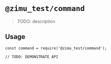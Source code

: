 # `@zimu_test/command`

> TODO: description

## Usage

```
const command = require('@zimu_test/command');

// TODO: DEMONSTRATE API
```
